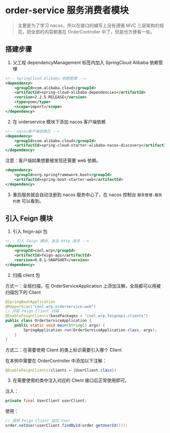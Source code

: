 # order-service 服务消费者模块

> 主要是为了学习 nacos，所以在接口的编写上没有遵循 MVC 三层架构的规范，把全部的内容都塞在 OrderController 中了，但是也方便看一些。

## 搭建步骤

1. 父工程 dependencyManagement 标签内加入 SpringCloud Alibaba 依赖管理
```xml
<!-- SpringCloud Alibaba 依赖管理 -->
<dependency>
    <groupId>com.alibaba.cloud</groupId>
    <artifactId>spring-cloud-alibaba-dependencies</artifactId>
    <version>2.2.5.RELEASE</version>
    <type>pom</type>
    <scope>import</scope>
</dependency>
```

2. 在 orderservice 模块下添加 nacos 客户端依赖
```xml
<!-- nacos客户端依赖包 -->
<dependency>
    <groupId>com.alibaba.cloud</groupId>
    <artifactId>spring-cloud-starter-alibaba-nacos-discovery</artifactId>
</dependency>
```

注意：客户端如果想要被发现还需要 web 依赖。

```xml
<dependency>
    <groupId>org.springframework.boot</groupId>
    <artifactId>spring-boot-starter-web</artifactId>
</dependency>
```

3. 重启服务就会自动注册到 nacos 服务中心了，在 nacos 控制台 `服务管理-服务列表` 可以看到。

## 引入 Feign 模块

1. 引入 feign-api 包

```xml
<!-- 引入 Feign 模块，发送 Http 请求 -->
<dependency>
    <groupId>cool.wrp</groupId>
    <artifactId>feign-api</artifactId>
    <version>0.0.1-SNAPSHOT</version>
</dependency>
```

2. 扫描 client 包

方式一：全局扫描，在 OrderServiceApplication 上添加注解，全局都可以用被扫描包下的 Client

```java
@SpringBootApplication
@MapperScan("cool.wrp.orderservice.web")
// 开启 Feign Client 扫描
@EnableFeignClients(basePackages = "cool.wrp.feignapi.clients")
public class OrderServiceApplication {
    public static void main(String[] args) {
        SpringApplication.run(OrderServiceApplication.class, args);
    }
}
```

方式二：在需要使用 Client 的类上标识需要引入哪个 Client

在本例中需要在 OrderController 中添加以下注解：

```java
@EnableFeignClients(clients = {UserClient.class})
```

3. 在需要使用的类中注入对应的 Client 接口后正常使用即可。

注入：
```java
private final UserClient userClient;
```

使用：
```java
// 调用 Feign Client 返回 User
order.setUser(userClient.findById(order.getUserId()));
```